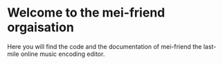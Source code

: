# Welcome to the mei-friend orgaisation

Here you will find the code and the documentation of mei-friend the last-mile online music encoding editor.
